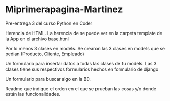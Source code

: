 # Miprimerapagina-Martinez
Pre-entrega 3 del curso Python en Coder

Herencia de HTML.
La herencia de se puede ver en la carpeta template de la App en el archivo base.html

Por lo menos 3 clases en models.
Se crearon las 3 clases en models que se pedian (Producto, Cliente, Empleado)

Un formulario para insertar datos a todas las clases de tu models.
Las 3 clases tiene sus respectivos formularios hechos en formulario de django

Un formulario para buscar algo en la BD.

Readme que indique el orden en el que se prueban las cosas y/o donde están las funcionalidades.
